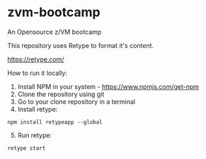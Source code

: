 # zvm-bootcamp
 An Opensource z/VM bootcamp

 This repository uses Retype to format it's content.

 https://retype.com/

 How to run it locally:

 1. Install NPM in your system - https://www.npmjs.com/get-npm
 2. Clone the repository using git
 3. Go to your clone repository in a terminal
 4. Install retype:
 ```
npm install retypeapp --global
```
5. Run retype:
```
retype start
```
